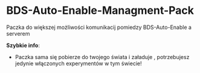 # BDS-Auto-Enable-Managment-Pack
 Paczka do większej możliwości komunikacij pomiedzy BDS-Auto-Enable a serverem

**Szybkie info**:

* Paczka sama się pobierze do twojego świata i załaduje , potrzebujesz jedynie włączonych experymentów w tym świecie!
